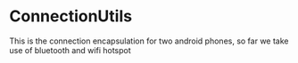 # ConnectionUtils
This is the connection encapsulation for two android phones, so far we take use of bluetooth and wifi hotspot
